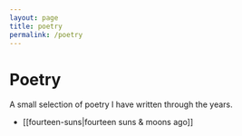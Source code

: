 ```yaml
---
layout: page
title: poetry
permalink: /poetry
---
```


<h1>Poetry</h1>

A small selection of poetry I have written through the years.

- [[fourteen-suns|fourteen suns & moons ago]]


<style>
  .wrapper {
    max-width: 58em;
  }
</style>